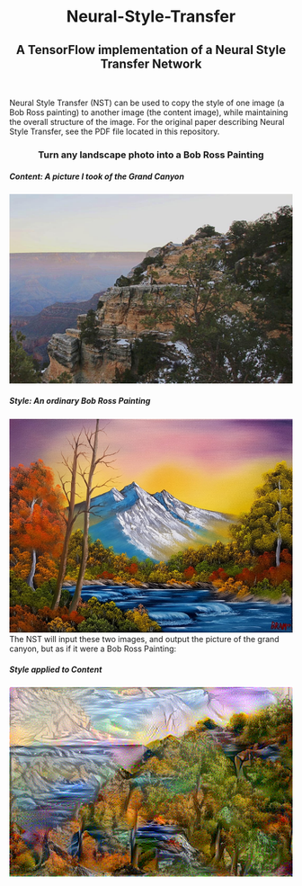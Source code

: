 <center><h1> Neural-Style-Transfer</h1></center>
<center><h2>A TensorFlow implementation of a Neural Style Transfer Network</h2></center>
<br>

Neural Style Transfer (NST) can be used to copy the style of one image (a Bob Ross painting)
to another image (the content image), while maintaining the overall structure of the image. 
For the original paper describing Neural Style Transfer, see the PDF file located in this repository.
<center><h3> Turn any landscape photo into a Bob Ross Painting </h3></center>

##### Content: A picture I took of the Grand Canyon

![A Photograph I took at the Grand Canyon (Content Image)](gc.jpg)

##### Style: An ordinary Bob Ross Painting
![A Bob Ross Painting (Style image)](bobross.jpg) <br>
The NST will input these two images, and output the picture of the grand canyon, 
but as if it were a Bob Ross Painting:<br>

##### Style applied to Content
![](gcBobRoss.png)
